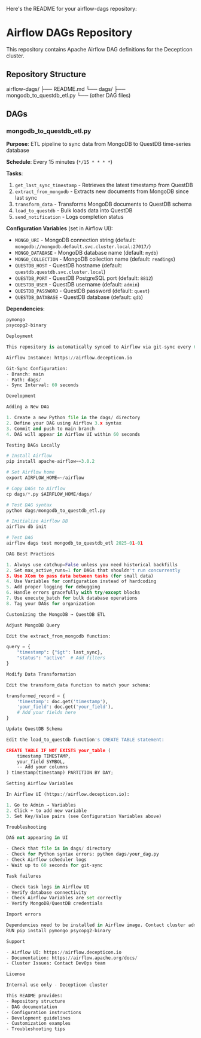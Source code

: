 Here's the README for your airflow-dags repository:

  # Airflow DAGs Repository

  This repository contains Apache Airflow DAG definitions for the Decepticon cluster.

  ## Repository Structure

  airflow-dags/
  ├── README.md
  └── dags/
      ├── mongodb_to_questdb_etl.py
      └── (other DAG files)

  ## DAGs

  ### mongodb_to_questdb_etl.py

  **Purpose**: ETL pipeline to sync data from MongoDB to QuestDB time-series database

  **Schedule**: Every 15 minutes (`*/15 * * * *`)

  **Tasks**:
  1. `get_last_sync_timestamp` - Retrieves the latest timestamp from QuestDB
  2. `extract_from_mongodb` - Extracts new documents from MongoDB since last sync
  3. `transform_data` - Transforms MongoDB documents to QuestDB schema
  4. `load_to_questdb` - Bulk loads data into QuestDB
  5. `send_notification` - Logs completion status

  **Configuration Variables** (set in Airflow UI):
  - `MONGO_URI` - MongoDB connection string (default: `mongodb://mongodb.default.svc.cluster.local:27017/`)
  - `MONGO_DATABASE` - MongoDB database name (default: `mydb`)
  - `MONGO_COLLECTION` - MongoDB collection name (default: `readings`)
  - `QUESTDB_HOST` - QuestDB hostname (default: `questdb.questdb.svc.cluster.local`)
  - `QUESTDB_PORT` - QuestDB PostgreSQL port (default: `8812`)
  - `QUESTDB_USER` - QuestDB username (default: `admin`)
  - `QUESTDB_PASSWORD` - QuestDB password (default: `quest`)
  - `QUESTDB_DATABASE` - QuestDB database (default: `qdb`)

  **Dependencies**:
  ```python
  pymongo
  psycopg2-binary

  Deployment

  This repository is automatically synced to Airflow via git-sync every 60 seconds.

  Airflow Instance: https://airflow.decepticon.io

  Git-Sync Configuration:
  - Branch: main
  - Path: dags/
  - Sync Interval: 60 seconds

  Development

  Adding a New DAG

  1. Create a new Python file in the dags/ directory
  2. Define your DAG using Airflow 3.x syntax
  3. Commit and push to main branch
  4. DAG will appear in Airflow UI within 60 seconds

  Testing DAGs Locally

  # Install Airflow
  pip install apache-airflow==3.0.2

  # Set Airflow home
  export AIRFLOW_HOME=~/airflow

  # Copy DAGs to Airflow
  cp dags/*.py $AIRFLOW_HOME/dags/

  # Test DAG syntax
  python dags/mongodb_to_questdb_etl.py

  # Initialize Airflow DB
  airflow db init

  # Test DAG
  airflow dags test mongodb_to_questdb_etl 2025-01-01

  DAG Best Practices

  1. Always use catchup=False unless you need historical backfills
  2. Set max_active_runs=1 for DAGs that shouldn't run concurrently
  3. Use XCom to pass data between tasks (for small data)
  4. Use Variables for configuration instead of hardcoding
  5. Add proper logging for debugging
  6. Handle errors gracefully with try/except blocks
  7. Use execute_batch for bulk database operations
  8. Tag your DAGs for organization

  Customizing the MongoDB → QuestDB ETL

  Adjust MongoDB Query

  Edit the extract_from_mongodb function:

  query = {
      "timestamp": {"$gt": last_sync},
      "status": "active"  # Add filters
  }

  Modify Data Transformation

  Edit the transform_data function to match your schema:

  transformed_record = {
      'timestamp': doc.get('timestamp'),
      'your_field': doc.get('your_field'),
      # Add your fields here
  }

  Update QuestDB Schema

  Edit the load_to_questdb function's CREATE TABLE statement:

  CREATE TABLE IF NOT EXISTS your_table (
      timestamp TIMESTAMP,
      your_field SYMBOL,
      -- Add your columns
  ) timestamp(timestamp) PARTITION BY DAY;

  Setting Airflow Variables

  In Airflow UI (https://airflow.decepticon.io):

  1. Go to Admin → Variables
  2. Click + to add new variable
  3. Set Key/Value pairs (see Configuration Variables above)

  Troubleshooting

  DAG not appearing in UI

  - Check that file is in dags/ directory
  - Check for Python syntax errors: python dags/your_dag.py
  - Check Airflow scheduler logs
  - Wait up to 60 seconds for git-sync

  Task failures

  - Check task logs in Airflow UI
  - Verify database connectivity
  - Check Airflow Variables are set correctly
  - Verify MongoDB/QuestDB credentials

  Import errors

  Dependencies need to be installed in Airflow image. Contact cluster admin to add:
  RUN pip install pymongo psycopg2-binary

  Support

  - Airflow UI: https://airflow.decepticon.io
  - Documentation: https://airflow.apache.org/docs/
  - Cluster Issues: Contact DevOps team

  License

  Internal use only - Decepticon cluster

  This README provides:
  - Repository structure
  - DAG documentation
  - Configuration instructions
  - Development guidelines
  - Customization examples
  - Troubleshooting tips
